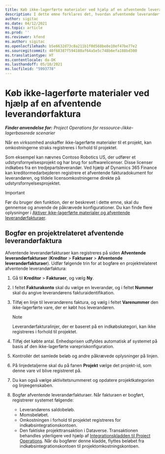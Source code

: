 ```yaml
---
title: Køb ikke-lagerførte materialer ved hjælp af en afventende leverandørfaktura
description: I dette emne forklares det, hvordan afventende leverandørfakturaer registreres.
author: sigitac
ms.date: 04/12/2021
ms.topic: article
ms.prod: ''
ms.reviewer: kfend
ms.author: sigitac
ms.openlocfilehash: b5e6632d73c8a211b1f0d568be8e10ef47be77e2
ms.sourcegitcommit: 40f68387f594180af64a5e5c748b6efa188bd300
ms.translationtype: HT
ms.contentlocale: da-DK
ms.lasthandoff: 05/10/2021
ms.locfileid: "5993778"
---
```

# <a name="purchase-non-stocked-materials-using-a-pending-vendor-invoice"></a>Køb ikke-lagerførte materialer ved hjælp af en afventende leverandørfaktura

_**Finder anvendelse for:** Project Operations for ressource-/ikke-lagerbaserede scenarier_

Når en virksomhed anskaffer ikke-lagerførte materialer til et projekt, kan omkostningerne straks registreres i forhold til projektet. 

Som eksempel kan nævnes Contoso Robotics US, der udfører et udstyrsfornyelsesprojekt og har brug for softwarelicenser. Disse licenser indkøbes fra en tredjepartsleverandør.  Ved hjælp af Dynamics 365 Finance kan kreditormedarbejderen registrere et afventende fakturadokument for leverandøren, og tildele licensomkostningerne direkte på udstyrsfornyelsesprojektet. 

> [!IMPORTANT]
> Før du bruger den funktion, der er beskrevet i dette emne, skal du gennemse og anvende de påkrævede konfigurationer. Du kan finde flere oplysninger i [Aktiver ikke-lagerførte materialer og afventende leverandørfakturaer](configure-materials-nonstocked.md). 

## <a name="post-a-project-related-pending-vendor-invoice"></a>Bogfør en projektrelateret afventende leverandørfaktura 

Afventende leverandørfakturaer kan registreres på siden **Afventende leverandørfakturaer** (**Kreditor** > **Fakturaer** > **Afventende leverandørfakturaer**). Udfør følgende trin for at bogføre en projektrelateret afventende leverandørfaktura:

1. Gå til **Kreditor** > **Fakturaer**, og vælg **Ny**. 
2. I feltet **Fakturakonto** skal du vælge en leverandør, og i feltet **Nummer** skal du angive leverandørens fakturaidentifikation.
3. Tilføj en linje til leverandørens faktura, og vælg i feltet **Varenummer** den ikke-lagerførte vare, der er købt hos leverandøren. 

    > [!NOTE]
    > Leverandørfakturalinjer, der er baseret på en indkøbskategori, kan ikke registreres i forhold til projektet. 
    
5. Tilføj det købte antal. Enhedsprisen udfyldes automatisk af systemet på basis af den ikke-lagerførte varepriskonfiguration. 
6. Kontrollér det samlede beløb og andre påkrævede oplysninger på linjen.
7. På linjedetaljerne skal du på fanen **Projekt** vælge det projekt-id, som denne vare vil blive registreret på.
8. Du kan også vælge aktivitetsnummeret og opdatere projektkategorien og linjeegenskaben.
9. Bogfør afventende leverandørfakturaer. Når fakturaen er bogført, registrerer systemet følgende:
    
    - Leverandørens saldobeløb.
    - Momsbeløbet.
    - Omkostningen i forhold til projektet registreres for indkøbsintegrationskontoen.
    - Den faktiske projekttransaktion i Dataverse. Transaktionen behandles yderligere ved hjælp af [Integrationskladden til Project Operations](../project-accounting/project-operations-integration-journal.md). Når du bogfører denne kladde, flyttes beløbet fra indkøbsintegrationskontoen til projektomkostningskontoen.
